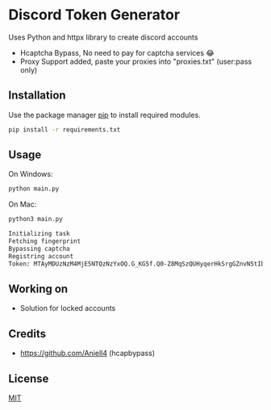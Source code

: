 # Discord Token Generator

Uses Python and httpx library to create discord accounts
- Hcaptcha Bypass, No need to pay for captcha services 😂 
- Proxy Support added, paste your proxies into "proxies.txt" (user:pass only)



## Installation

Use the package manager [pip](https://pip.pypa.io/en/stable/) to install required modules.

```bash
pip install -r requirements.txt
```


## Usage
On Windows:
```bash
python main.py
```
On Mac:
```bash
python3 main.py
```


```bash
Initializing task
Fetching fingerprint
Bypassing captcha
Registring account
Token: MTAyMDUzNzM4MjE5NTQzNzYxOQ.G_KG5f.Q0-Z8MqSzQUHyqerHkSrgGZnvN5tIbYVOOVV_Y

```

## Working on
- Solution for locked accounts

## Credits
- https://github.com/Aniell4 (hcapbypass)

## License
[MIT](https://choosealicense.com/licenses/mit/)
